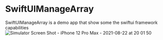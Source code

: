 # SwiftUIManageArray
SwiftUIManageArray is a demo app that show some the swiftui framework capabilities
![Simulator Screen Shot - iPhone 12 Pro Max - 2021-08-22 at 20 01 50](https://user-images.githubusercontent.com/79055304/130363666-22d2326f-2571-445c-b3ca-0858ae508819.png)

